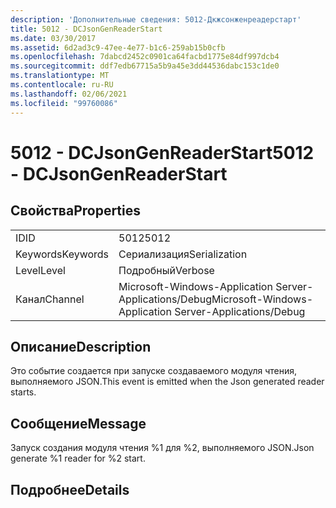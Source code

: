 ```yaml
---
description: 'Дополнительные сведения: 5012-Дкжсонженреадерстарт'
title: 5012 - DCJsonGenReaderStart
ms.date: 03/30/2017
ms.assetid: 6d2ad3c9-47ee-4e77-b1c6-259ab15b0cfb
ms.openlocfilehash: 7dabcd2452c0901ca64facbd1775e84df997dcb4
ms.sourcegitcommit: ddf7edb67715a5b9a45e3dd44536dabc153c1de0
ms.translationtype: MT
ms.contentlocale: ru-RU
ms.lasthandoff: 02/06/2021
ms.locfileid: "99760086"
---
```

# <a name="5012---dcjsongenreaderstart"></a><span data-ttu-id="ad760-103">5012 - DCJsonGenReaderStart</span><span class="sxs-lookup"><span data-stu-id="ad760-103">5012 - DCJsonGenReaderStart</span></span>

## <a name="properties"></a><span data-ttu-id="ad760-104">Свойства</span><span class="sxs-lookup"><span data-stu-id="ad760-104">Properties</span></span>  
  
|||  
|-|-|  
|<span data-ttu-id="ad760-105">ID</span><span class="sxs-lookup"><span data-stu-id="ad760-105">ID</span></span>|<span data-ttu-id="ad760-106">5012</span><span class="sxs-lookup"><span data-stu-id="ad760-106">5012</span></span>|  
|<span data-ttu-id="ad760-107">Keywords</span><span class="sxs-lookup"><span data-stu-id="ad760-107">Keywords</span></span>|<span data-ttu-id="ad760-108">Сериализация</span><span class="sxs-lookup"><span data-stu-id="ad760-108">Serialization</span></span>|  
|<span data-ttu-id="ad760-109">Level</span><span class="sxs-lookup"><span data-stu-id="ad760-109">Level</span></span>|<span data-ttu-id="ad760-110">Подробный</span><span class="sxs-lookup"><span data-stu-id="ad760-110">Verbose</span></span>|  
|<span data-ttu-id="ad760-111">Канал</span><span class="sxs-lookup"><span data-stu-id="ad760-111">Channel</span></span>|<span data-ttu-id="ad760-112">Microsoft-Windows-Application Server-Applications/Debug</span><span class="sxs-lookup"><span data-stu-id="ad760-112">Microsoft-Windows-Application Server-Applications/Debug</span></span>|  
  
## <a name="description"></a><span data-ttu-id="ad760-113">Описание</span><span class="sxs-lookup"><span data-stu-id="ad760-113">Description</span></span>  

 <span data-ttu-id="ad760-114">Это событие создается при запуске создаваемого модуля чтения, выполняемого JSON.</span><span class="sxs-lookup"><span data-stu-id="ad760-114">This event is emitted when the Json generated reader starts.</span></span>  
  
## <a name="message"></a><span data-ttu-id="ad760-115">Сообщение</span><span class="sxs-lookup"><span data-stu-id="ad760-115">Message</span></span>  

 <span data-ttu-id="ad760-116">Запуск создания модуля чтения %1 для %2, выполняемого JSON.</span><span class="sxs-lookup"><span data-stu-id="ad760-116">Json generate %1 reader for %2 start.</span></span>  
  
## <a name="details"></a><span data-ttu-id="ad760-117">Подробнее</span><span class="sxs-lookup"><span data-stu-id="ad760-117">Details</span></span>
